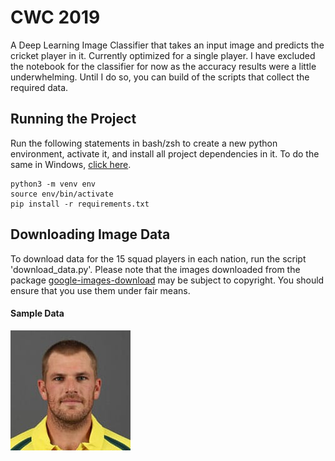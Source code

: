 # CWC 2019

A Deep Learning Image Classifier that takes an input image and predicts the cricket player in it. Currently optimized for a single player. I have excluded the notebook for the classifier for now as the accuracy results were a little underwhelming. Until I do so, you can build of the scripts that collect the required data.

## Running the Project

Run the following statements in bash/zsh to create a new python environment, activate it, and install all project dependencies in it. To do the same in Windows, [click here](https://docs.python.org/3/library/venv.html).

```python3
python3 -m venv env
source env/bin/activate
pip install -r requirements.txt
```

## Downloading Image Data

To download data for the 15 squad players in each nation, run the script 'download_data.py'. Please note that the images downloaded from the package [google-images-download](https://github.com/hardikvasa/google-images-download) may be subject to copyright. You should ensure that you use them under fair means.

#### Sample Data
![Aaron Finch](https://github.com/sarthakbatragatech/CWC2019/blob/master/data/sample_data/Aaron%20Finch/Aaron_Finch_0.jpg)
